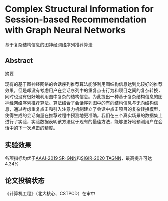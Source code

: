 # Complex Structural Information for Session-based Recommendation with Graph Neural Networks
基于复杂结构信息的图神经网络序列推荐算法

## Abstract
摘要
 
现有的基于图神经网络的会话序列推荐算法能够利用图结构信息达到比较好的推荐效果，但是却没有考虑用户在会话序列中的重复点击行为和项目之间的复杂转换，同时也没有很好地利用图中复杂的结构信息。为此提出一种基于复杂结构信息的图神经网络序列推荐算法。算法结合了会话序列图中的有向结构信息与无向结构信息，通过考虑重复点击和引入注意力机制建立了会话中点击项目的复杂转换模型，使得生成的会话向量在推荐过程中预测地更准确。我们在三个真实场景的数据集上进行了实验，实验数据表明该方法优于现有的最佳方法，能够更好地预测用户在会话中的下一次点击的精度。

## 实验效果
各项指标均优于[AAAI-2019 SR-GNN](https://arxiv.org/abs/1811.00855)和[SIGIR-2020 TAGNN](https://arxiv.org/abs/2005.02844)，最高提升可达4.34%

## 论文投稿状态
《计算机工程》（北大核心、CSTPCD）在审中
